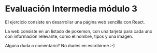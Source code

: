 # Evaluación Intermedia módulo 3

El ejercicio consiste en desarrollar una página web sencilla con React.

La web consiste en un listado de pokemon, con una tarjeta para cada uno con información relevante, como el nombre, tipos y una imagen. 

Alguna duda o comentario?
No dudes en escribirme :-)
